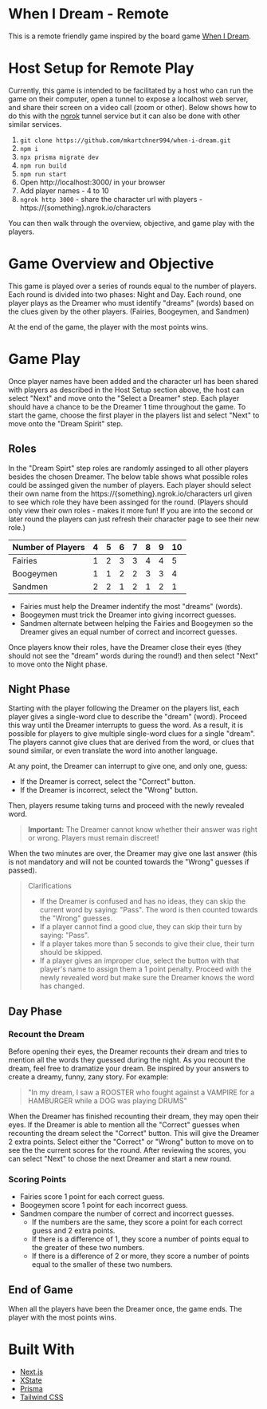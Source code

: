 # When I Dream - Remote

This is a remote friendly game 
inspired by the board game [When I Dream](https://boardgamegeek.com/boardgame/198454/when-i-dream).

# Host Setup for Remote Play

Currently, this game is intended to be facilitated by a host who can run the game on their computer, open a tunnel to expose a localhost web server, and share their screen on a video call (zoom or other). Below shows how to do this with the [ngrok](https://ngrok.com/docs) tunnel service but it can also be done with other similar services.

1. `git clone https://github.com/mkartchner994/when-i-dream.git`
1. `npm i`
1. `npx prisma migrate dev`
1. `npm run build`
1. `npm run start`
1. Open http://localhost:3000/ in your browser
1. Add player names - 4 to 10
1. `ngrok http 3000` - share the character url with players - https://{something}.ngrok.io/characters

You can then walk through the overview, objective, and game play with the players.

# Game Overview and Objective

This game is played over a series of rounds equal to the number of players. Each round is divided into two phases: Night and Day. Each round, one player plays as the Dreamer who must identify "dreams" (words) based on the clues given by the other players. (Fairies, Boogeymen, and Sandmen)

At the end of the game, the player with the most points wins.

# Game Play

Once player names have been added and the character url has been shared with players as described in the Host Setup section above, the host can select "Next" and move onto the "Select a Dreamer" step. Each player should have a chance to be the Dreamer 1 time throughout the game. To start the game, choose the first player in the players list and select "Next" to move onto the "Dream Spirit" step.

## Roles

In the "Dream Spirt" step roles are randomly assinged to all other players besides the chosen Dreamer. The below table shows what possible roles could be assinged given the number of players. Each player should select their own name from the https://{something}.ngrok.io/characters url given to see which role they have been assinged for the round. (Players should only view their own roles - makes it more fun! If you are into the second or later round the players can just refresh their character page to see their new role.)

| Number of Players | 4   | 5   | 6   | 7   | 8   | 9   | 10  |
| ----------------- | --- | --- | --- | --- | --- | --- | --- |
| Fairies           | 1   | 2   | 3   | 3   | 4   | 4   | 5   |
| Boogeymen         | 1   | 1   | 2   | 2   | 3   | 3   | 4   |
| Sandmen           | 2   | 2   | 1   | 2   | 1   | 2   | 1   |

- Fairies must help the Dreamer indentify the most "dreams" (words).
- Boogeymen must trick the Dreamer into giving incorrect guesses.
- Sandmen alternate between helping the Fairies and Boogeymen so the Dreamer gives an equal number of correct and incorrect guesses.

Once players know their roles, have the Dreamer close their eyes (they should not see the "dream" words during the round!) and then select "Next" to move onto the Night phase.

## Night Phase

Starting with the player following the Dreamer on the players list, each player gives a single-word clue to describe the "dream" (word). Proceed this way until the Dreamer interrupts to guess the word. As a result, it is possible for players to give multiple single-word clues for a single "dream". The players cannot give clues that are derived from the word, or clues that sound similar, or even translate the word into another language.

At any point, the Dreamer can interrupt to give one, and only one, guess:

- If the Dreamer is correct, select the "Correct" button.
- If the Dreamer is incorrect, select the "Wrong" button.

Then, players resume taking turns and proceed with the newly revealed word.

> **Important:** The Dreamer cannot know whether their answer was right or wrong. Players must remain discreet!

When the two minutes are over, the Dreamer may give one last answer (this is not mandatory and will not be counted towards the "Wrong" guesses if passed).

> Clarifications
> - If the Dreamer is confused and has no ideas, they can skip the current word by saying: "Pass". The word is then counted towards the "Wrong" guesses.
> - If a player cannot find a good clue, they can skip their turn by saying: "Pass".
> - If a player takes more than 5 seconds to give their clue, their turn should be skipped.
> - If a player gives an improper clue, select the button with that player's name to assign them a 1 point penalty. Proceed with the newly revealed word but make sure the Dreamer knows the word has changed.

## Day Phase

### Recount the Dream

Before opening their eyes, the Dreamer recounts their dream and tries to mention all the words they guessed during the night. As you recount the dream, feel free to dramatize your dream. Be inspired by your answers to create a dreamy, funny, zany story. For example: 

> "In my dream, I saw a ROOSTER who fought against a VAMPIRE for a HAMBURGER while a DOG was playing DRUMS"

When the Dreamer has finished recounting their dream, they may open their eyes. If the Dreamer is able to mention all the "Correct" guesses when recounting the dream select the "Correct" button. This will give the Dreamer 2 extra points. Select either the "Correct" or "Wrong" button to move on to see the the current scores for the round. After reviewing the scores, you can select "Next" to chose the next Dreamer and start a new round.

### Scoring Points

- Fairies score 1 point for each correct guess.
- Boogeymen score 1 point for each incorrect guess.
- Sandmen compare the number of correct and incorrect guesses.
    - If the numbers are the same, they score a point for each correct guess and 2 extra points.
    - If there is a difference of 1, they score a number of points equal to the greater of these two numbers.
    - If there is a difference of 2 or more, they score a number of points equal to the smaller of these two numbers.

## End of Game

When all the players have been the Dreamer once, the game ends. The player with the most points wins.

# Built With

- [Next.js](https://nextjs.org/docs/getting-started)
- [XState](https://xstate.js.org/docs/)
- [Prisma](https://www.prisma.io/docs/)
- [Tailwind CSS](https://tailwindcss.com/docs)